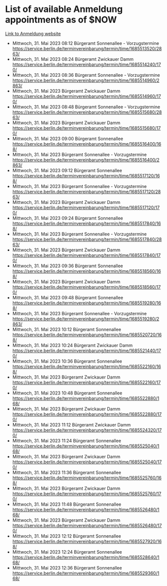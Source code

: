 # List of available Anmeldung appointments as of $NOW
[Link to Anmeldung website](https://service.berlin.de/terminvereinbarung/termin/tag.php?termin=1&anliegen[]=120686&dienstleisterlist=122210,122217,327316,122219,327312,122227,327314,122231,327346,122243,327348,122254,122252,329742,122260,329745,122262,329748,122271,327278,122273,327274,122277,327276,330436,122280,327294,122282,327290,122284,327292,122291,327270,122285,327266,122286,327264,122296,327268,150230,329760,122297,327286,122294,327284,122312,329763,122314,329775,122304,327330,122311,327334,122309,327332,317869,122281,327352,122279,329772,122283,122276,327324,122274,327326,122267,329766,122246,327318,122251,327320,122257,327322,122208,327298,122226,327300&herkunft=http%3A%2F%2Fservice.berlin.de%2Fdienstleistung%2F120686%2F)
- Mittwoch, 31. Mai 2023 08:12 Bürgeramt Sonnenallee - Vorzugstermine https://service.berlin.de/terminvereinbarung/termin/time/1685513520/2863/
- Mittwoch, 31. Mai 2023 08:24 Bürgeramt Zwickauer Damm https://service.berlin.de/terminvereinbarung/termin/time/1685514240/170/
- Mittwoch, 31. Mai 2023 08:36 Bürgeramt Sonnenallee - Vorzugstermine https://service.berlin.de/terminvereinbarung/termin/time/1685514960/2863/
- Mittwoch, 31. Mai 2023  Bürgeramt Zwickauer Damm https://service.berlin.de/terminvereinbarung/termin/time/1685514960/170/
- Mittwoch, 31. Mai 2023 08:48 Bürgeramt Sonnenallee - Vorzugstermine https://service.berlin.de/terminvereinbarung/termin/time/1685515680/2863/
- Mittwoch, 31. Mai 2023  Bürgeramt Zwickauer Damm https://service.berlin.de/terminvereinbarung/termin/time/1685515680/170/
- Mittwoch, 31. Mai 2023 09:00 Bürgeramt Sonnenallee https://service.berlin.de/terminvereinbarung/termin/time/1685516400/168/
- Mittwoch, 31. Mai 2023  Bürgeramt Sonnenallee - Vorzugstermine https://service.berlin.de/terminvereinbarung/termin/time/1685516400/2863/
- Mittwoch, 31. Mai 2023 09:12 Bürgeramt Sonnenallee https://service.berlin.de/terminvereinbarung/termin/time/1685517120/168/
- Mittwoch, 31. Mai 2023  Bürgeramt Sonnenallee - Vorzugstermine https://service.berlin.de/terminvereinbarung/termin/time/1685517120/2863/
- Mittwoch, 31. Mai 2023  Bürgeramt Zwickauer Damm https://service.berlin.de/terminvereinbarung/termin/time/1685517120/170/
- Mittwoch, 31. Mai 2023 09:24 Bürgeramt Sonnenallee https://service.berlin.de/terminvereinbarung/termin/time/1685517840/168/
- Mittwoch, 31. Mai 2023  Bürgeramt Sonnenallee - Vorzugstermine https://service.berlin.de/terminvereinbarung/termin/time/1685517840/2863/
- Mittwoch, 31. Mai 2023  Bürgeramt Zwickauer Damm https://service.berlin.de/terminvereinbarung/termin/time/1685517840/170/
- Mittwoch, 31. Mai 2023 09:36 Bürgeramt Sonnenallee https://service.berlin.de/terminvereinbarung/termin/time/1685518560/168/
- Mittwoch, 31. Mai 2023  Bürgeramt Zwickauer Damm https://service.berlin.de/terminvereinbarung/termin/time/1685518560/170/
- Mittwoch, 31. Mai 2023 09:48 Bürgeramt Sonnenallee https://service.berlin.de/terminvereinbarung/termin/time/1685519280/168/
- Mittwoch, 31. Mai 2023  Bürgeramt Sonnenallee - Vorzugstermine https://service.berlin.de/terminvereinbarung/termin/time/1685519280/2863/
- Mittwoch, 31. Mai 2023 10:12 Bürgeramt Sonnenallee https://service.berlin.de/terminvereinbarung/termin/time/1685520720/168/
- Mittwoch, 31. Mai 2023 10:24 Bürgeramt Zwickauer Damm https://service.berlin.de/terminvereinbarung/termin/time/1685521440/170/
- Mittwoch, 31. Mai 2023 10:36 Bürgeramt Sonnenallee https://service.berlin.de/terminvereinbarung/termin/time/1685522160/168/
- Mittwoch, 31. Mai 2023  Bürgeramt Zwickauer Damm https://service.berlin.de/terminvereinbarung/termin/time/1685522160/170/
- Mittwoch, 31. Mai 2023 10:48 Bürgeramt Sonnenallee https://service.berlin.de/terminvereinbarung/termin/time/1685522880/168/
- Mittwoch, 31. Mai 2023  Bürgeramt Zwickauer Damm https://service.berlin.de/terminvereinbarung/termin/time/1685522880/170/
- Mittwoch, 31. Mai 2023 11:12 Bürgeramt Zwickauer Damm https://service.berlin.de/terminvereinbarung/termin/time/1685524320/170/
- Mittwoch, 31. Mai 2023 11:24 Bürgeramt Sonnenallee https://service.berlin.de/terminvereinbarung/termin/time/1685525040/168/
- Mittwoch, 31. Mai 2023  Bürgeramt Zwickauer Damm https://service.berlin.de/terminvereinbarung/termin/time/1685525040/170/
- Mittwoch, 31. Mai 2023 11:36 Bürgeramt Sonnenallee https://service.berlin.de/terminvereinbarung/termin/time/1685525760/168/
- Mittwoch, 31. Mai 2023  Bürgeramt Zwickauer Damm https://service.berlin.de/terminvereinbarung/termin/time/1685525760/170/
- Mittwoch, 31. Mai 2023 11:48 Bürgeramt Sonnenallee https://service.berlin.de/terminvereinbarung/termin/time/1685526480/168/
- Mittwoch, 31. Mai 2023  Bürgeramt Zwickauer Damm https://service.berlin.de/terminvereinbarung/termin/time/1685526480/170/
- Mittwoch, 31. Mai 2023 12:12 Bürgeramt Sonnenallee https://service.berlin.de/terminvereinbarung/termin/time/1685527920/168/
- Mittwoch, 31. Mai 2023 12:24 Bürgeramt Sonnenallee https://service.berlin.de/terminvereinbarung/termin/time/1685528640/168/
- Mittwoch, 31. Mai 2023 12:36 Bürgeramt Sonnenallee https://service.berlin.de/terminvereinbarung/termin/time/1685529360/168/
